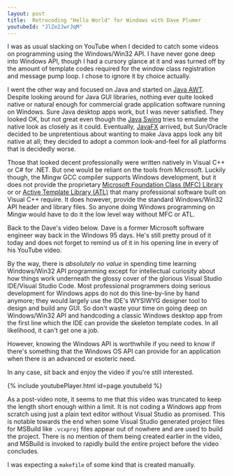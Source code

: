 ```yaml
---
layout: post
title:  Retrocoding "Hello World" for Windows with Dave Plumer
youtubeId: "JlZe2JwrJqM"
---
```


I was as usual slacking on YouTube when I decided to catch some videos on 
programming using the Windows/Win32 API. I have never gone deep into Windows 
API, though I had a cursory glance at it and was turned off by the amount of
template codes required for the window class registration and message pump loop.
I chose to ignore it by choice actually.

I went the other way and focused on Java and started on [Java AWT][awt]. Despite 
looking around for Java GUI libraries, nothing ever quite looked native or 
natural enough for commercial grade application software running on Windows. 
Sure Java desktop apps work, but I was never satisfied. They looked OK, but not
great even though the [Java Swing][swing] tries to emulate the native look as 
closely as it could. Eventually, [JavaFX][javafx] arrived, but Sun/Oracle 
decided to be unpretentious about wanting to make Java apps look any bit native 
at all; they decided to adopt a common look-and-feel for all platforms that is 
decidedly worse.

Those that looked decent professionally were written natively in Visual C++ or 
C# for .NET. But one would be reliant on the tools from Microsoft. Luckily 
though, the Mingw GCC compiler supports Windows development, but it does not 
provide the proprietary [Microsoft Foundation Class (MFC) Library][mfc] or 
or [Active Template Library (ATL)][atl] that many professional software built 
on Visual C++ require. It does however, provide the standard Windows/Win32 API 
header and library files. So anyone doing Windows programming on Mingw would 
have to do it the low level way without MFC or ATL.

Back to the Dave's video below. Dave is a former Microsoft software engineer
way back in the Windows 95 days. He's still pretty proud of it today and does
not forget to remind us of it in his opening line in every of his YouTube video.

By the way, there is *absolutely no value* in spending time learning 
Windows/Win32 API programming except for intellectual curiosity about how things
work underneath the glossy cover of the glorious Visual Studio IDE/Visual Studio 
Code. Most professional programmers doing serious development for Windows apps
do not do this line-by-line by hand anymore; they would largely use the IDE's
WYSIWYG designer tool to design and build any GUI. So don't waste your time on
going deep on Windows/Win32 API and handcoding a classic Windows desktop app 
from the first line which the IDE can provide the skeleton template codes. In 
all likelihood, it can't get one a job.

However, knowing the Windows API is worthwhile if you need to know if there's
something that the Windows OS API can provide for an application when there is
an advanced or esoteric need.

In any case, sit back and enjoy the video if you're still interested.

{% include youtubePlayer.html id=page.youtubeId %}

As a post-video note, it seems to me that this video was truncated to keep the 
length short enough within a limit. It is not coding a Windows app from scratch 
using just a plain text editor without Visual Studio as promised. This is 
notable towards the end when some Visual Studio generated project files for 
MSBuild like `.vcxproj` files appear out of nowhere and are used to build the 
project. There is no mention of them being created earlier in the video, and
MSBuild is invoked to rapidly build the entire project before the video 
concludes.

I was expecting a `makefile` of some kind that is created manually.

[awt]: https://en.wikipedia.org/wiki/Abstract_Window_Toolkit
[swing]: https://en.wikipedia.org/wiki/Swing_(Java)
[javafx]: https://en.wikipedia.org/wiki/JavaFX
[mfc]: https://en.wikipedia.org/wiki/Microsoft_Foundation_Class_Library
[atl]: https://en.wikipedia.org/wiki/Active_Template_Library
